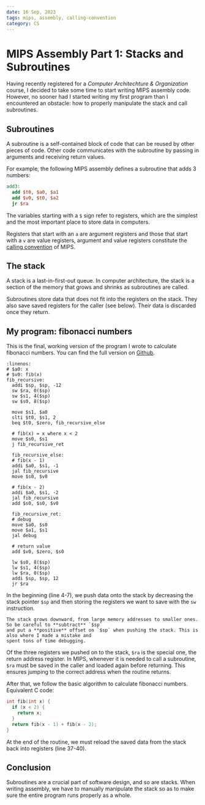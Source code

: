 ```yaml
---
date: 16 Sep, 2023
tags: mips, assembly, calling-convention
category: CS
---
```


# MIPS Assembly Part 1: Stacks and Subroutines

Having recently registered for a *Computer Architechture & Organization* course, I decided to take
some time to start writing MIPS assembly code. However, no sooner had I started writing my first
program than I encountered an obstacle: how to properly manipulate the stack and call subroutines.

## Subroutines

A subroutine is a self-contained block of code that can be reused by other pieces of code. Other
code communicates with the subroutine by passing in arguments and receiving return values.

For example, the following MIPS assembly defines a subroutine that adds 3 numbers:

```mips
add3:
  add $t0, $a0, $a1
  add $v0, $t0, $a2
  jr $ra
```

The variables starting with a `$` sign refer to registers, which are the simplest and the most important
place to store data in computers.

Registers that start with an `a` are argument registers and those that start with a `v` are value registers,
argument and value registers constitute the [calling convention](https://en.wikipedia.org/wiki/Calling_convention)
of MIPS.

## The stack

A stack is a last-in-first-out queue. In computer architecture, the stack is a section of the memory
that grows and shrinks as subroutines are called.

Subroutines store data that does not fit into the registers on the stack. They also save saved registers
for the caller (see below). Their data is discarded once they return.

## My program: fibonacci numbers

This is the final, working version of the program I wrote to calculate fibonacci numbers. You can
find the full version on [Github](https://github.com/acciochris/cs10/blob/main/assembly/fib.s).

```{code-block} mips
:linenos:
# $a0: x
# $v0: fib(x)
fib_recursive:
  addi $sp, $sp, -12
  sw $ra, 0($sp)
  sw $s1, 4($sp)
  sw $s0, 8($sp)

  move $s1, $a0
  slti $t0, $s1, 2
  beq $t0, $zero, fib_recursive_else

  # fib(x) = x where x < 2
  move $s0, $s1
  j fib_recursive_ret

  fib_recursive_else:
  # fib(x - 1)
  addi $a0, $s1, -1
  jal fib_recursive
  move $s0, $v0

  # fib(x - 2)
  addi $a0, $s1, -2
  jal fib_recursive
  add $s0, $s0, $v0

  fib_recursive_ret:
  # debug
  move $a0, $s0
  move $a1, $s1
  jal debug

  # return value
  add $v0, $zero, $s0

  lw $s0, 8($sp)
  lw $s1, 4($sp)
  lw $ra, 0($sp)
  addi $sp, $sp, 12
  jr $ra
```

In the beginning (line 4-7), we push data onto the stack by decreasing the stack pointer `$sp` and then
storing the registers we want to save with the `sw` instruction.

```{caution}
The stack grows downward, from large memory addresses to smaller ones. So be careful to **subtract** `$sp`
and put a **positive** offset on `$sp` when pushing the stack. This is also where I made a mistake and
spent tons of time debugging.
```

Of the three registers we pushed on to the stack, `$ra` is the special one, the return address register.
In MIPS, whenever it is needed to call a subroutine, `$ra` must be saved in the caller and loaded
again before returning. This ensures jumping to the correct address when the routine returns.

After that, we follow the basic algorithm to calculate fibonacci numbers. Equivalent C code:

```c
int fib(int x) {
  if (x < 2) {
    return x;
  }
  return fib(x - 1) + fib(x - 2);
}
```

At the end of the routine, we must reload the saved data from the stack back into registers (line 37-40).

## Conclusion

Subroutines are a crucial part of software design, and so are stacks. When writing assembly, we have to
manually manipulate the stack so as to make sure the entire program runs properly as a whole.

<script src="https://giscus.app/client.js"
        data-repo="acciochris/acciochris.github.io"
        data-repo-id="R_kgDOKDyTVg"
        data-category="Announcements"
        data-category-id="DIC_kwDOKDyTVs4CYZPy"
        data-mapping="pathname"
        data-strict="0"
        data-reactions-enabled="1"
        data-emit-metadata="0"
        data-input-position="bottom"
        data-theme="preferred_color_scheme"
        data-lang="en"
        data-loading="lazy"
        crossorigin="anonymous"
        async>
</script>
